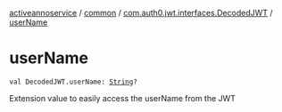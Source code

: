 [activeannoservice](../../index.md) / [common](../index.md) / [com.auth0.jwt.interfaces.DecodedJWT](index.md) / [userName](./user-name.md)

# userName

`val DecodedJWT.userName: `[`String`](https://kotlinlang.org/api/latest/jvm/stdlib/kotlin/-string/index.html)`?`

Extension value to easily access the userName from the JWT

